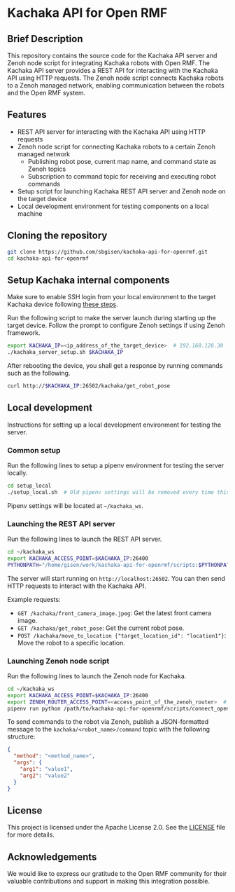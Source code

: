 # Kachaka API for Open RMF

## Brief Description

This repository contains the source code for the Kachaka API server and Zenoh node script for integrating Kachaka robots with Open RMF. The Kachaka API server provides a REST API for interacting with the Kachaka API using HTTP requests. The Zenoh node script connects Kachaka robots to a Zenoh managed network, enabling communication between the robots and the Open RMF system.

## Features

- REST API server for interacting with the Kachaka API using HTTP requests
- Zenoh node script for connecting Kachaka robots to a certain Zenoh managed network
  - Publishing robot pose, current map name, and command state as Zenoh topics
  - Subscription to command topic for receiving and executing robot commands
- Setup script for launching Kachaka REST API server and Zenoh node on the target device
- Local development environment for testing components on a local machine

<!-- - Integration of Kachaka API with Open RMF using Zenoh -->
<!-- - Web-based demo for remote control and monitoring of Kachaka robots -->

## Cloning the repository

```bash
git clone https://github.com/sbgisen/kachaka-api-for-openrmf.git
cd kachaka-api-for-openrmf
```

## Setup Kachaka internal components

Make sure to enable SSH login from your local environment to the target Kachaka device following [these steps](https://github.com/pf-robotics/kachaka-api?tab=readme-ov-file#playground%E3%81%ABssh%E3%81%A7%E3%83%AD%E3%82%B0%E3%82%A4%E3%83%B3%E3%81%99%E3%82%8B).

Run the following script to make the server launch during starting up the target device. Follow the prompt to configure Zenoh settings if using Zenoh framework.

```bash
export KACHAKA_IP=<ip_address_of_the_target_device>  # 192.168.128.30
./kachaka_server_setup.sh $KACHAKA_IP
```

After rebooting the device, you shall get a response by running commands such as the following.

```bash
curl http://$KACHAKA_IP:26502/kachaka/get_robot_pose
```

## Local development

Instructions for setting up a local development environment for testing the server.

### Common setup

Run the following lines to setup a pipenv environment for testing the server locally.

```bash
cd setup_local
./setup_local.sh  # Old pipenv settings will be removed every time this script is run.
```

Pipenv settings will be located at `~/kachaka_ws`.

### Launching the REST API server

Run the following lines to launch the REST API server.

```bash
cd ~/kachaka_ws
export KACHAKA_ACCESS_POINT=$KACHAKA_IP:26400
PYTHONPATH="/home/gisen/work/kachaka-api-for-openrmf/scripts:$PYTHONPATH" pipenv run uvicorn rest_kachaka_api:app --host 0.0.0.0 --port 26502
```

The server will start running on `http://localhost:26502`. You can then send HTTP requests to interact with the Kachaka API.

Example requests:

- `GET /kachaka/front_camera_image.jpeg`: Get the latest front camera image.
- `GET /kachaka/get_robot_pose`: Get the current robot pose.
- `POST /kachaka/move_to_location {"target_location_id": "location1"}`: Move the robot to a specific location.

### Launching Zenoh node script

Run the following lines to launch the Zenoh node for Kachaka.

```bash
cd ~/kachaka_ws
export KACHAKA_ACCESS_POINT=$KACHAKA_IP:26400
export ZENOH_ROUTER_ACCESS_POINT=<access_point_of_the_zenoh_router>  # e.g. 192.168.1.1:7447
pipenv run python /path/to/kachaka-api-for-openrmf/scripts/connect_openrmf_by_zenoh.py
```

To send commands to the robot via Zenoh, publish a JSON-formatted message to the `kachaka/<robot_name>/command` topic with the following structure:

```json
{
  "method": "<method_name>",
  "args": {
    "arg1": "value1",
    "arg2": "value2"
  }
}
```

## License

This project is licensed under the Apache License 2.0. See the [LICENSE](LICENSE) file for more details.

## Acknowledgements

We would like to express our gratitude to the Open RMF community for their valuable contributions and support in making this integration possible.

